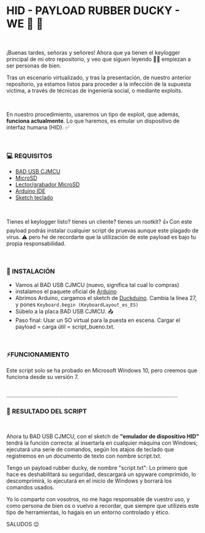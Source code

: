 <H1>HID - PAYLOAD RUBBER DUCKY - WE 💛 🦆 </H1>
<br>
 <p>¡Buenas tardes, señoras y señores! Ahora que ya tienen el keylogger principal de mi otro repositorio, y veo que siguen leyendo 👨‍💻 empiezan a ser personas de bien.</p>
 <p>Tras un escenario virtualizado, y tras la presentación, de nuestro anterior repositorio, ya estamos listos para proceder a la infección de la supuesta victima, a través de técnicas de ingeniería social, o mediante exploits.</p>
 <br><p>En nuestro procedimiento, usaremos un tipo de exploit, que además, <b>funciona actualmente</b>. Lo que haremos, es emular un dispositivo de interfaz humana (HID). ✅</p><br>
 <p><h3>💻 REQUISITOS </h3></p>  <ul> <li><a href="https://amzn.to/49gn7gZ" target="blank_"> BAD USB CJMCU</a></li> <li><a href="https://amzn.to/47T6dUk" target="blank_">MicroSD</a></li> <a href="https://amzn.to/3uduel2" target="blank_"><li>Lector/grabador MicroSD</li></a> <a href="https://downloads.arduino.cc/arduino-ide/nightly/arduino-ide_nightly-latest_Windows_64bit.zip" target="blank_"><li>Arduino IDE</li></a><a href="https://github.com/Seytonic/Duckduino-microSD/blob/master/Duckduino-microSD/Duckduino-microSD.ino" target="blank_"><li>Sketch teclado</li></a></ul><br>
  <p>Tienes el keylogger listo? tienes un cliente? tienes un rootkit? 👍 Con este payload podrás instalar cualquier script de pruevas aunque este plagado de virus. ⚠ pero he de recordarte que la utilización de este payload es bajo tu propia responsabilidad. </p><br><h3>📀 INSTALACIÓN</h3>
 <ul><li>Vamos al BAD USB CJMCU (nuevo, significa tal cual lo compras)</li> <li>instalamos el paquete oficial de <a href="https://downloads.arduino.cc/arduino-ide/nightly/arduino-ide_nightly-latest_Windows_64bit.zip" target="blank_">Arduino</a></li>
<li>Abrimos Arduino, cargamos el sketch de <a href="https://github.com/Seytonic/Duckduino-microSD/blob/master/Duckduino-microSD/Duckduino-microSD.ino" target="blank_">Duckduino</a>. Cambia la línea 27, y pones <code>Keyboard.begin (KeyboardLayout_es_ES)</code></li> <li>Súbelo a la placa BAD USB CJMCU. 📤</li> <li> Paso final: Usar un SO virtual para la puesta en escena. Cargar el payload = carga útil = script_bueno.txt.</li></ul><br><h3>⚡FUNCIONAMIENTO</h3><p>Este script solo se ha probado en Microsoft Windows 10, pero creemos que funciona desde su versión 7.</p>
<br>
...............................................................................................................
 <br>         
<h3>🔎 RESULTADO DEL SCRIPT</h3><br>
<p>Ahora tu BAD USB CJMCU, con el sketch de <b>"emulador de dispositivo HID"</b> tendrá la función correcta: al insertarla en cualquier máquina con Windows; ejecutará una serie de comandos, según los atajos de teclado que registremos en un documento de texto con nombre script.txt.</p>
<p>Tengo un payload rubber ducky, de nombre "script.txt": Lo primero que hace es deshabilitará su seguridad, descargará un spyware comprimido, lo descomprimirá, lo ejecutará en el inicio de Windows y borrará los comandos usados.</p>
<p>Yo lo comparto con vosotros, no me hago responsable de vuestro uso, y como persona de bien os o vuelvo a recordar, que siempre que utilizeis este tipo de herramientas, lo hagais en un entorno controlado y ético.</p>
SALUDOS 😉
